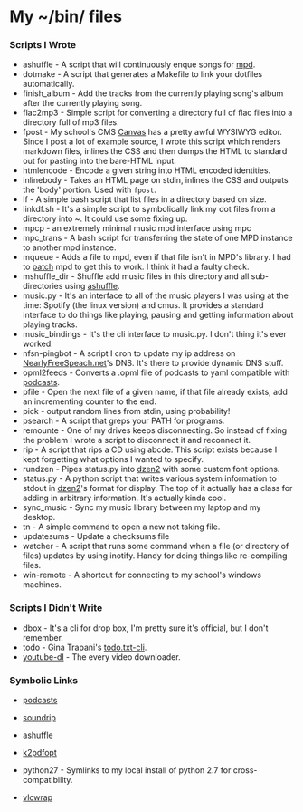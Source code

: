 My ~/bin/ files
=========

### Scripts I Wrote
* ashuffle - A script that will continuously enque songs for [mpd][].
* dotmake - A script that generates a Makefile to link your dotfiles automatically.
* finish\_album - Add the tracks from the currently playing song's album
  after the currently playing song. 
* flac2mp3 - Simple script for converting a directory full of flac files into
  a directory full of mp3 files.
* fpost - My school's CMS [Canvas](http://www.instructure.com/) has a pretty awful
  WYSIWYG editor. Since I post a lot of example source, I wrote this script
  which renders markdown files, inlines the CSS and then dumps the HTML to
  standard out for pasting into the bare-HTML input.
* htmlencode - Encode a given string into HTML encoded identities.
* inlinebody - Takes an HTML page on stdin, inlines the CSS and outputs
  the 'body' portion. Used with `fpost`.
* lf - A simple bash script that list files in a directory based on size.
* linkdf.sh - It's a simple script to symbolically link my dot files from a
directory into ~. It could use some fixing up.
* mpcp - an extremely minimal music mpd interface using mpc
* mpc_trans - A bash script for transferring the state of one MPD instance to
  another mpd instance.
* mqueue - Adds a file to mpd, even if that file isn't in MPD's library. I
  had to [patch][fileaccess-patch] mpd to get this to work. I think it had
  a faulty check.
* mshuffle_dir - Shuffle add music files in this directory and all sub-directories
  using [ashuffle][].
* music.py - It's an interface to all of the music players I was using at the
time: Spotify (the linux version) and cmus. It provides a standard interface to
do things like playing, pausing and getting information about playing tracks.
* music\_bindings - It's the cli interface to music.py. I don't thing it's ever
worked.
* nfsn-pingbot - A script I cron to update my ip address on 
[NearlyFreeSpeach.net][nfsn]'s
DNS. It's there to provide dynamic DNS stuff.
* opml2feeds - Converts a .opml file of podcasts to yaml compatible with [podcasts][].
* pfile - Open the next file of a given name, if that file already exists, add an
  incrementing counter to the end.
* pick - output random lines from stdin, using probability!
* psearch - A script that greps your PATH for programs.
* remounte - One of my drives keeps disconnecting. So instead of fixing the problem I 
wrote a script to disconnect it and reconnect it.
* rip - A script that rips a CD using abcde. This script exists because I kept
  forgetting what options I wanted to specify.
* rundzen - Pipes status.py into [dzen2][] with some custom font options.
* status.py - A python script that writes various system information to stdout
in [dzen2][]'s format for display. The top of it actually has a class for adding in
arbitrary information. It's actually kinda cool.
* sync\_music - Sync my music library between my laptop and my desktop.
* tn - A simple command to open a new not taking file.
* updatesums - Update a checksums file
* watcher - A script that runs some command when a file (or directory of files) 
updates by using inotify. Handy for doing things like re-compiling files.
* win-remote - A shortcut for connecting to my school's windows machines.

### Scripts I Didn't Write
* dbox - It's a cli for drop box, I'm pretty sure it's official, but
I don't remember.
* todo - Gina Trapani's [todo.txt-cli][todo].
* [youtube-dl][] - The every video downloader.

### Symbolic Links
* [podcasts][]
* [soundrip][]
* [ashuffle][]
* [k2pdfopt][]
* python27 - Symlinks to my local install of python 2.7 for cross-compatibility.
* [vlcwrap][]

  [podcasts]: https://github.com/Joshkunz/podcasts
  [soundrip]: https://github.com/Joshkunz/soundrip
  [ashuffle]: https://github.com/Joshkunz/ashuffle
  [dzen2]: https://github.com/robm/dzen
  [nfsn]: https://www.nearlyfreespeech.net/
  [requests]: http://docs.python-requests.org/en/latest/
  [youtube-dl]: http://rg3.github.com/youtube-dl/
  [todo]: http://todotxt.com/
  [mpd]: http://mpd.wikia.com/wiki/Music_Player_Daemon_Wiki
  [k2pdfopt]: http://willus.com/k2pdfopt/
  [fileaccess-patch]: https://gist.github.com/Joshkunz/6946483
  [vlcwrap]: https://gist.github.com/Joshkunz/6410613
